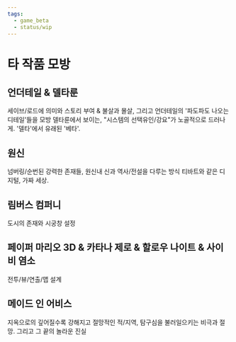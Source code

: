 ```yaml
---
tags:
  - game_beta
  - status/wip
---
```

# 타 작품 모방
## 언더테일 & 델타룬

세이브/로드에 의미와 스토리 부여 & 불살과 몰살, 그리고 언더테일의 '파도파도 나오는 디테일'들을 모방
델타룬에서 보이는, "시스템의 선택유인/강요"가 노골적으로 드러나게.
'델타'에서 유래된 '베타'.
## 원신

넘버링/순번된 강력한 존재들, 원신내 신과 역사/전설을 다루는 방식
티바트와 같은 디지털, 가짜 세상.
## 림버스 컴퍼니

도시의 존재와 시궁창 설정
## 페이퍼 마리오 3D & 카타나 제로 & 할로우 나이트 & 사이비 염소

전투/뷰/연출/맵 설계
## 메이드 인 어비스
지옥으로의 깊어질수록 강해지고 절망적인 적/지역, 탐구심을 불러일으키는 비극과 절망.
그리고 그 끝의 놀라운 진실